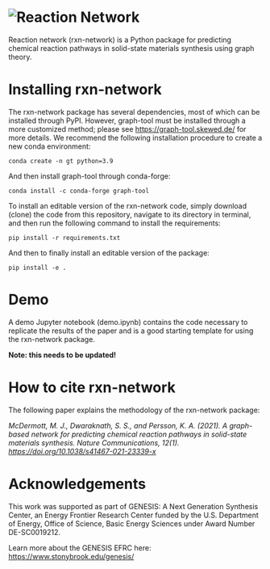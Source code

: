 # ![Reaction Network](images/logo.png)

Reaction network (rxn-network) is a Python package for predicting chemical reaction
pathways in solid-state materials synthesis using graph theory.

# Installing rxn-network

The rxn-network package has several dependencies, most of which can be installed
through PyPI. However, graph-tool must be installed through a more customized method;
please see https://graph-tool.skewed.de/ for more details. We recommend the
following installation procedure to create a new conda environment:

    conda create -n gt python=3.9

And then install graph-tool through conda-forge:

    conda install -c conda-forge graph-tool

To install an editable version of the rxn-network code, simply download (clone) the
code from this repository, navigate to its directory in terminal, and then run the
following command to install the requirements:

    pip install -r requirements.txt

And then to finally install an editable version of the package:

    pip install -e .

# Demo 
A demo Jupyter notebook (demo.ipynb) contains the code necessary to replicate the
results of the paper and is a good starting template for using the rxn-network package.

**Note: this needs to be updated!**


# How to cite rxn-network

The following paper explains the methodology of the rxn-network package:

*McDermott, M. J., Dwaraknath, S. S., and Persson, K. A. (2021). A graph-based network for predicting chemical reaction pathways in solid-state materials synthesis. Nature Communications, 12(1). https://doi.org/10.1038/s41467-021-23339-x*



# Acknowledgements

This work was supported as part of GENESIS: A Next Generation Synthesis Center, an
Energy Frontier Research Center funded by the U.S. Department of Energy, Office of
Science, Basic Energy Sciences under Award Number DE-SC0019212.

Learn more about the GENESIS EFRC here: https://www.stonybrook.edu/genesis/
